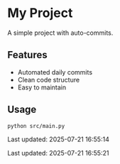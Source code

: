 # My Project

A simple project with auto-commits.

## Features
- Automated daily commits
- Clean code structure
- Easy to maintain

## Usage
```bash
python src/main.py
```


Last updated: 2025-07-21 16:55:14


Last updated: 2025-07-21 16:55:21
